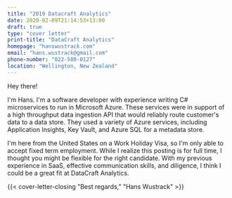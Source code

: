```yaml
---
title: "2019 Datacraft Analytics"
date: 2020-02-09T21:14:53+13:00
draft: true
type: "cover letter"
print-title: "DataCraft Analytics"
homepage: "hanswustrack.com"
email: "hans.wustrack@gmail.com"
phone-number: "022-580-0127"
location: "Wellington, New Zealand"
---
```


Hey there!

I'm Hans. I'm a software developer with experience writing C# microservices to run in Microsoft Azure. These services were in support of a high throughput data ingestion API that would reliably route customer's data to a data store. They used a variety of Azure services, including Application Insights, Key Vault, and Azure SQL for a metadata store.

I'm here from the United States on a Work Holiday Visa, so I'm only able to accept fixed term employment. While I realize this posting is for full time, I thought you might be flexible for the right candidate. With my previous experience in SaaS, effective communication skills, and diligence, I think I could be a great fit at DataCraft Analytics.

{{< cover-letter-closing "Best regards," "Hans Wustrack" >}}
